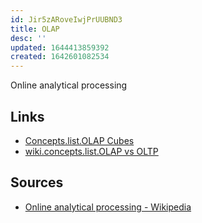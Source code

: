 ```yaml
---
id: Jir5zARoveIwjPrUUBND3
title: OLAP
desc: ''
updated: 1644413859392
created: 1642601082534
---
```


Online analytical processing

## Links

* [Concepts.list.OLAP Cubes](../Concepts/List/OLAP%20Cubes.md)
* [wiki.concepts.list.OLAP vs OLTP](../Concepts/List/OLAP%20vs%20OLTP.md)

## Sources

* [Online analytical processing - Wikipedia](https://en.wikipedia.org/wiki/Online_analytical_processing)